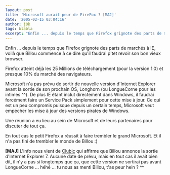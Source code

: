 ```yaml
---
layout: post
title: 'Microsoft aurait peur de FireFox ? [MAJ]'
date: '2005-02-15 03:04:16'
author: j0k
tags: blabla
excerpt: "Enfin ... depuis le temps que Firefox grignote des parts de marchés à IE, voilà que Billou commence à ce dire qu'il faudrai p'tet revoir son bon vieux browser.     \nFirefox atteint déjà les 25 Millions de téléchargement (pour la version 1.0) et presque 10% du marché des navigateurs.   )   Microsoft n'a pas prévu de sortir de nouvelle version      …"
---
```


Enfin ... depuis le temps que Firefox grignote des parts de marchés à IE, voilà que Billou commence à ce dire qu'il faudrai p'tet revoir son bon vieux browser.

Firefox atteint déjà les 25 Millions de téléchargement (pour la version 1.0) et presque 10% du marché des navigateurs.

Microsoft n'a pas prévu de sortir de nouvelle version d'Internet Explorer avant la sortie de son prochain OS, Longhorn (ou LongueCorne pour les intimes ^^). De plus IE étant inclut directement dans Windows, il faudrai forcément faire un Service Pack simplement pour cette mise à jour. Ce qui est un peu compromis puisque depuis un certain temps, Microsoft veut empécher les mise à jour des versions pirates de Windows.

Une réunion a eu lieu au sein de Microsoft et de leurs partenaires pour discuter de tout ça.

En tout cas le petit Firefox a réussit à faire trembler le grand Microsoft.   Et il n'a pas fini de trembler le monde de Billou :)

**[MAJ]** L'info nous vient de [Clubic](http://www.clubic.com/actualite-18617-internet-explorer-7-disponible-separement-pour-xp.html) qui affirme que Billou annonce la sortie d'Internet Explorer 7. Aucune date de prévu, mais en tout cas il avait bien dit, il n'y a pas si longtemps que ça, que cette version ne sortirai pas avant LongueCorne ... héhé ... tu nous as menti Billou, t'as peur hein ? ^^
